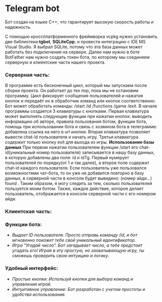# Telegram bot 
Бот создан на языке C++, что гарантирует высокую скорость работы и надежность.

С помощью кроссплатформенного фреймворка vcpkg нужно установить две библиотеки:**tgbot**, **SQLiteCpp**; и провести интеграцию с IDE MS Visual Studio.
Я выбрал SQLite, потому что эта база данных может работать без подключения на сервере.
Далее нам нужно в боте BotFather нам нужно создать токен бота, по которому мы соединяем серверную и клиентские части нашего проекта.

### Серверная часть:
В программе есть бесконечный цикл, который мы запускаем после сборки проекта. Он работает до тех пор, пока мы не остановим программу. Цикл фиксирует сообщения пользователей и нажатия кнопок и передаёт их в обработчик команд или кнопок соответственно. Бот может обработать команды: /start /id /functions /game /exit. В начале программы создается 3 клавиатуры с кнопками. Первая клавиатура может выполнять следующие функции при нажатии кнопок: выводить информацию об авторе, правила пользования ботом, функции бота, помощь при использовании бота и связь с хозяином бота в телеграмме: добавлена ссылка на него в url кнопки. Вторая клавиатура позволяет вывести chat-id пользователя и начать игру. Третья клавиатура содержит только кнопку exit для выхода из игры. 
**Использование базы данных**
При первом нажатии пользователем функции /start его chat-id(уникальный номер пользователя) записывается в нашу базу данных, в которую добавлены два поля: id и idTg. Первый нумерует пользователей по порядку(от 1 и так далее), а второе поле содержит chat-id каждого пользователя. Если пользователь уже пользовался возможностями чат-бота, то он уже не добавится повторно в базу данных, в серверной части в консоли будет выведено: (номер айди...) found . Таким образом, я могу следить за тем, сколько пользователей пользуется моим ботом. Также, каждое действие, которое делает пользователь, отображается в консоли серверной части с его номером айди.

### Клиентская часть:




### Функции бота:

- *Выдает ID пользователя. Просто отправь команду /id, и бот мгновенно покажет тебе свой уникальный идентификатор.*
- *Игра "Угадай число". Бот загадывает число, а тебе предстоит угадать его! Играя в эту простую, но захватывающую игру, ты сможешь проверить свою интуицию и логику.*

### Удобный интерфейс:

- *Простые кнопки: Используй кнопки для выбора команд и управления игрой.* 
- *Интуитивное управление: Бот разработан с учетом простоты и удобства использования.*











